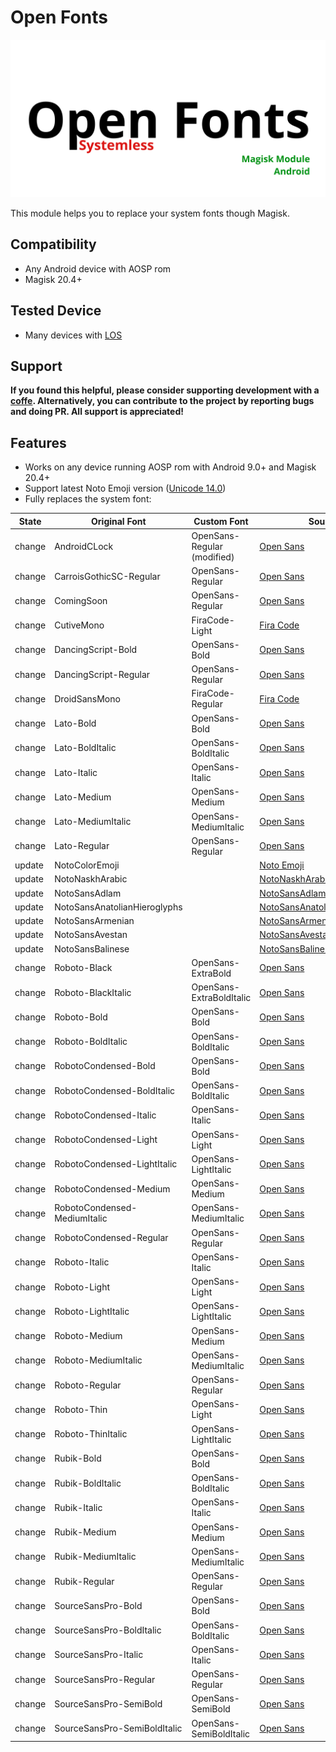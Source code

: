 # Open Fonts

![Open Font](https://raw.githubusercontent.com/F3FFO/Open-Fonts/master/img/logo.png)

This module helps you to replace your system fonts though Magisk.

## Compatibility

- Any Android device with AOSP rom
- Magisk 20.4+

## Tested Device

- Many devices with [LOS](https://lineageos.org/)

## Support

**If you found this helpful, please consider supporting development with a [coffe](https://www.paypal.me/f3ff0). Alternatively, you can contribute to the project by reporting bugs and doing PR. All support is appreciated!**

## Features

- Works on any device running AOSP rom with Android 9.0+ and Magisk 20.4+
- Support latest Noto Emoji version ([Unicode 14.0](https://emojipedia.org/unicode-14.0/))
- Fully replaces the system font:

| State  | Original Font                | Custom Font                 | Source                                                   |
| ------ | ---------------------------- | --------------------------- | -------------------------------------------------------- |
| change | AndroidCLock                 | OpenSans-Regular (modified) | [Open Sans](https://fonts.google.com/specimen/Open+Sans) |
| change | CarroisGothicSC-Regular      | OpenSans-Regular            | [Open Sans](https://fonts.google.com/specimen/Open+Sans) |
| change | ComingSoon                   | OpenSans-Regular            | [Open Sans](https://fonts.google.com/specimen/Open+Sans) |
| change | CutiveMono                   | FiraCode-Light              | [Fira Code](https://github.com/tonsky/FiraCode) |
| change | DancingScript-Bold           | OpenSans-Bold               | [Open Sans](https://fonts.google.com/specimen/Open+Sans) |
| change | DancingScript-Regular        | OpenSans-Regular            | [Open Sans](https://fonts.google.com/specimen/Open+Sans) |
| change | DroidSansMono                | FiraCode-Regular            | [Fira Code](https://github.com/tonsky/FiraCode) |
| change | Lato-Bold                    | OpenSans-Bold               | [Open Sans](https://fonts.google.com/specimen/Open+Sans) |
| change | Lato-BoldItalic              | OpenSans-BoldItalic         | [Open Sans](https://fonts.google.com/specimen/Open+Sans) |
| change | Lato-Italic                  | OpenSans-Italic             | [Open Sans](https://fonts.google.com/specimen/Open+Sans) |
| change | Lato-Medium                  | OpenSans-Medium             | [Open Sans](https://fonts.google.com/specimen/Open+Sans) |
| change | Lato-MediumItalic            | OpenSans-MediumItalic       | [Open Sans](https://fonts.google.com/specimen/Open+Sans) |
| change | Lato-Regular                 | OpenSans-Regular            | [Open Sans](https://fonts.google.com/specimen/Open+Sans) |
| update | NotoColorEmoji               | | [Noto Emoji](https://github.com/googlefonts/noto-emoji) |
| update | NotoNaskhArabic              | | [NotoNaskhArabic](https://fonts.google.com/noto/specimen/Noto+Naskh+Arabic) |
| update | NotoSansAdlam                | | [NotoSansAdlam](https://fonts.google.com/noto/specimen/Noto+Sans+Adlam) |
| update | NotoSansAnatolianHieroglyphs | | [NotoSansAnatolianHieroglyphs](https://fonts.google.com/noto/specimen/Noto+Sans+Anatolian+Hieroglyphs) |
| update | NotoSansArmenian             | | [NotoSansArmenian](https://fonts.google.com/noto/specimen/Noto+Sans+Armenian) |
| update | NotoSansAvestan              | | [NotoSansAvestan](https://fonts.google.com/noto/specimen/Noto+Sans+Avestan) |
| update | NotoSansBalinese             | | [NotoSansBalinese](https://fonts.google.com/noto/specimen/Noto+Sans+Balinese) |
| change | Roboto-Black                 | OpenSans-ExtraBold          | [Open Sans](https://fonts.google.com/specimen/Open+Sans) |
| change | Roboto-BlackItalic           | OpenSans-ExtraBoldItalic    | [Open Sans](https://fonts.google.com/specimen/Open+Sans) |
| change | Roboto-Bold                  | OpenSans-Bold               | [Open Sans](https://fonts.google.com/specimen/Open+Sans) |
| change | Roboto-BoldItalic            | OpenSans-BoldItalic         | [Open Sans](https://fonts.google.com/specimen/Open+Sans) |
| change | RobotoCondensed-Bold         | OpenSans-Bold               | [Open Sans](https://fonts.google.com/specimen/Open+Sans) |
| change | RobotoCondensed-BoldItalic   | OpenSans-BoldItalic         | [Open Sans](https://fonts.google.com/specimen/Open+Sans) |
| change | RobotoCondensed-Italic       | OpenSans-Italic             | [Open Sans](https://fonts.google.com/specimen/Open+Sans) |
| change | RobotoCondensed-Light        | OpenSans-Light              | [Open Sans](https://fonts.google.com/specimen/Open+Sans) |
| change | RobotoCondensed-LightItalic  | OpenSans-LightItalic        | [Open Sans](https://fonts.google.com/specimen/Open+Sans) |
| change | RobotoCondensed-Medium       | OpenSans-Medium             | [Open Sans](https://fonts.google.com/specimen/Open+Sans) |
| change | RobotoCondensed-MediumItalic | OpenSans-MediumItalic       | [Open Sans](https://fonts.google.com/specimen/Open+Sans) |
| change | RobotoCondensed-Regular      | OpenSans-Regular            | [Open Sans](https://fonts.google.com/specimen/Open+Sans) |
| change | Roboto-Italic                | OpenSans-Italic             | [Open Sans](https://fonts.google.com/specimen/Open+Sans) |
| change | Roboto-Light                 | OpenSans-Light              | [Open Sans](https://fonts.google.com/specimen/Open+Sans) |
| change | Roboto-LightItalic           | OpenSans-LightItalic        | [Open Sans](https://fonts.google.com/specimen/Open+Sans) |
| change | Roboto-Medium                | OpenSans-Medium             | [Open Sans](https://fonts.google.com/specimen/Open+Sans) |
| change | Roboto-MediumItalic          | OpenSans-MediumItalic       | [Open Sans](https://fonts.google.com/specimen/Open+Sans) |
| change | Roboto-Regular               | OpenSans-Regular            | [Open Sans](https://fonts.google.com/specimen/Open+Sans) |
| change | Roboto-Thin                  | OpenSans-Light              | [Open Sans](https://fonts.google.com/specimen/Open+Sans) |
| change | Roboto-ThinItalic            | OpenSans-LightItalic        | [Open Sans](https://fonts.google.com/specimen/Open+Sans) |
| change | Rubik-Bold                   | OpenSans-Bold               | [Open Sans](https://fonts.google.com/specimen/Open+Sans) |
| change | Rubik-BoldItalic             | OpenSans-BoldItalic         | [Open Sans](https://fonts.google.com/specimen/Open+Sans) |
| change | Rubik-Italic                 | OpenSans-Italic             | [Open Sans](https://fonts.google.com/specimen/Open+Sans) |
| change | Rubik-Medium                 | OpenSans-Medium             | [Open Sans](https://fonts.google.com/specimen/Open+Sans) |
| change | Rubik-MediumItalic           | OpenSans-MediumItalic       | [Open Sans](https://fonts.google.com/specimen/Open+Sans) |
| change | Rubik-Regular                | OpenSans-Regular            | [Open Sans](https://fonts.google.com/specimen/Open+Sans) |
| change | SourceSansPro-Bold           | OpenSans-Bold               | [Open Sans](https://fonts.google.com/specimen/Open+Sans) |
| change | SourceSansPro-BoldItalic     | OpenSans-BoldItalic         | [Open Sans](https://fonts.google.com/specimen/Open+Sans) |
| change | SourceSansPro-Italic         | OpenSans-Italic             | [Open Sans](https://fonts.google.com/specimen/Open+Sans) |
| change | SourceSansPro-Regular        | OpenSans-Regular            | [Open Sans](https://fonts.google.com/specimen/Open+Sans) |
| change | SourceSansPro-SemiBold       | OpenSans-SemiBold           | [Open Sans](https://fonts.google.com/specimen/Open+Sans) |
| change | SourceSansPro-SemiBoldItalic | OpenSans-SemiBoldItalic     | [Open Sans](https://fonts.google.com/specimen/Open+Sans) |
